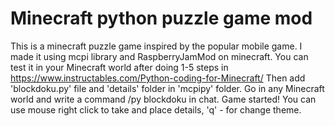 # Minecraft python puzzle game mod 
This is a minecraft puzzle game inspired by the popular mobile game. I made it using mcpi library and RaspberryJamMod on minecraft. You can test it in your Minecraft world after doing 1-5 steps in https://www.instructables.com/Python-coding-for-Minecraft/ Then add 'blockdoku.py' file and 'details' folder in 'mcpipy' folder. Go in any Minecraft world and write a command /py blockdoku in chat. Game started! You can use mouse right click to take and place details, 'q' - for change theme.


